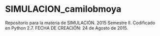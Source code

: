 # SIMULACION_camilobmoya
Repositorio para la materia de SIMULACIÓN.
2015 Semestre II.
Codificado en Python 2.7.
FECHA DE CREACIÓN: 24 de Agosto de 2015.
